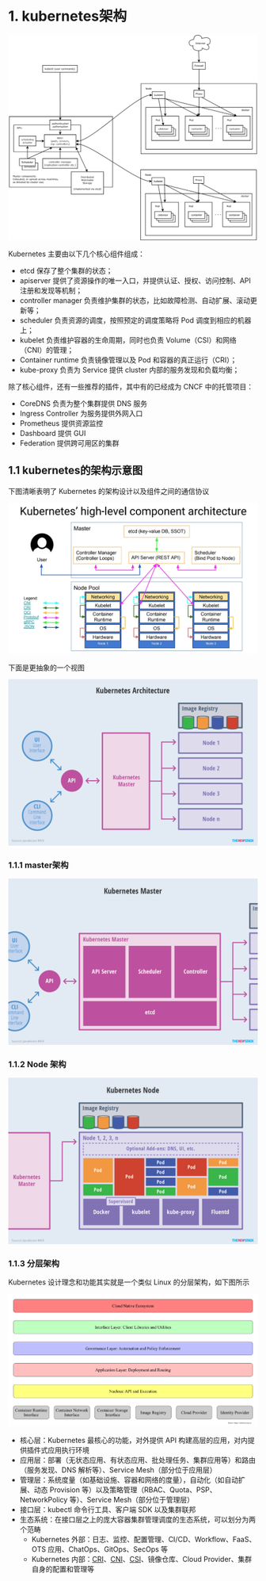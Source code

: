 # 1. kubernetes架构

![Kubernetes 架构](k8s-develop.assets/architecture.png)

 Kubernetes 主要由以下几个核心组件组成：

- etcd 保存了整个集群的状态；
- apiserver 提供了资源操作的唯一入口，并提供认证、授权、访问控制、API 注册和发现等机制；
- controller manager 负责维护集群的状态，比如故障检测、自动扩展、滚动更新等；
- scheduler 负责资源的调度，按照预定的调度策略将 Pod 调度到相应的机器上；
- kubelet 负责维护容器的生命周期，同时也负责 Volume（CSI）和网络（CNI）的管理；
- Container runtime 负责镜像管理以及 Pod 和容器的真正运行（CRI）；
- kube-proxy 负责为 Service 提供 cluster 内部的服务发现和负载均衡；

除了核心组件，还有一些推荐的插件，其中有的已经成为 CNCF 中的托管项目：

- CoreDNS 负责为整个集群提供 DNS 服务
- Ingress Controller 为服务提供外网入口
- Prometheus 提供资源监控
- Dashboard 提供 GUI
- Federation 提供跨可用区的集群

## 1.1 kubernetes的架构示意图

下图清晰表明了 Kubernetes 的架构设计以及组件之间的通信协议

![Kuberentes 架构（图片来自于网络）](k8s-develop.assets/kubernetes-high-level-component-archtecture.jpg)

下面是更抽象的一个视图

![kubernetes 整体架构示意图](k8s-develop.assets/kubernetes-whole-arch.png)

### 1.1.1 master架构

![Kubernetes master 架构示意图](k8s-develop.assets/kubernetes-master-arch.png)

### 1.1.2 Node 架构

![kubernetes node 架构示意图](k8s-develop.assets/kubernetes-node-arch.png)

### 1.1.3 分层架构

Kubernetes 设计理念和功能其实就是一个类似 Linux 的分层架构，如下图所示

![Kubernetes 分层架构示意图](k8s-develop.assets/kubernetes-layers-arch.png)

- 核心层：Kubernetes 最核心的功能，对外提供 API 构建高层的应用，对内提供插件式应用执行环境
- 应用层：部署（无状态应用、有状态应用、批处理任务、集群应用等）和路由（服务发现、DNS 解析等）、Service Mesh（部分位于应用层）
- 管理层：系统度量（如基础设施、容器和网络的度量），自动化（如自动扩展、动态 Provision 等）以及策略管理（RBAC、Quota、PSP、NetworkPolicy 等）、Service Mesh（部分位于管理层）
- 接口层：kubectl 命令行工具、客户端 SDK 以及集群联邦
- 生态系统：在接口层之上的庞大容器集群管理调度的生态系统，可以划分为两个范畴
  - Kubernetes 外部：日志、监控、配置管理、CI/CD、Workflow、FaaS、OTS 应用、ChatOps、GitOps、SecOps 等
  - Kubernetes 内部：[CRI](https://jimmysong.io/kubernetes-handbook/concepts/cri.html)、[CNI](https://jimmysong.io/kubernetes-handbook/concepts/cni.html)、[CSI](https://jimmysong.io/kubernetes-handbook/concepts/csi.html)、镜像仓库、Cloud Provider、集群自身的配置和管理等



